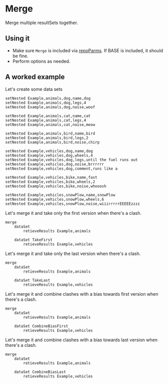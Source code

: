 # Merge

Merge multiple resultSets together.

## Using it

* Make sure `Merge` is included via [repoParms](https://github.com/ksandom/achel/blob/master/docs/programming/creatingARepositoryWithProfiles.md#use-repoparmdefinepackages-to-create-a-profile). If BASE is included, it should be fine.
* Perform options as needed.

## A worked example

Let's create some data sets

    setNested Example,animals,dog,name,dog
    setNested Example,animals,dog,legs,4
    setNested Example,animals,dog,noise,woof
    
    setNested Example,animals,cat,name,cat
    setNested Example,animals,cat,legs,4
    setNested Example,animals,cat,noise,meow
    
    setNested Example,animals,bird,name,bird
    setNested Example,animals,bird,legs,2
    setNested Example,animals,bird,noise,chirp
    
    setNested Example,vehicles,dog,name,dog
    setNested Example,vehicles,dog,wheels,4
    setNested Example,vehicles,dog,legs,until the fuel runs out
    setNested Example,vehicles,dog,noise,brrrrrr
    setNested Example,vehicles,dog,comment,runs like a
    
    setNested Example,vehicles,bike,name,fast
    setNested Example,vehicles,bike,wheels,2
    setNested Example,vehicles,bike,noise,whooosh
    
    setNested Example,vehicles,snowPlow,name,snowPlow
    setNested Example,vehicles,snowPlow,wheels,6
    setNested Example,vehicles,snowPlow,noise,wiiirrrrrEEEEEzzzz

Let's merge it and take only the first version when there's a clash.

    merge
    	dataSet
    		retieveResults Example,animals
    	
    	dataSet TakeFirst
    		retieveResults Example,vehicles

Let's merge it and take only the last version when there's a clash.

    merge
    	dataSet
    		retieveResults Example,animals
    	
    	dataSet TakeLast
    		retieveResults Example,vehicles

Let's merge it and combine clashes with a bias towards first version when there's a clash.

    merge
    	dataSet
    		retieveResults Example,animals
    	
    	dataSet CombineBiasFirst
    		retieveResults Example,vehicles

Let's merge it and combine clashes with a bias towards last version when there's a clash.

    merge
    	dataSet
    		retieveResults Example,animals
    	
    	dataSet CombineBiasLast
    		retieveResults Example,vehicles

